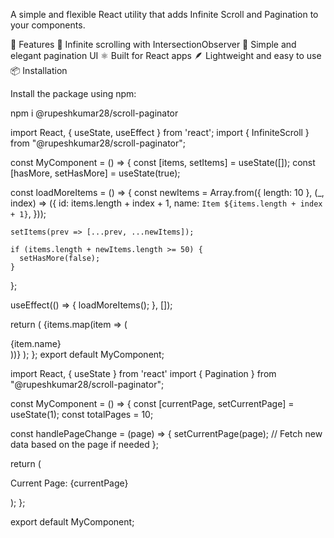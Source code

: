 A simple and flexible React utility that adds Infinite Scroll and Pagination to your components.

🚀 Features
🔁 Infinite scrolling with IntersectionObserver
🔢 Simple and elegant pagination UI
⚛️ Built for React apps
🪶 Lightweight and easy to use
📦 Installation

Install the package using npm:

npm i @rupeshkumar28/scroll-paginator


import React, { useState, useEffect } from 'react';
import { InfiniteScroll } from "@rupeshkumar28/scroll-paginator";

const MyComponent = () => {
  const [items, setItems] = useState([]);
  const [hasMore, setHasMore] = useState(true);

  const loadMoreItems = () => {
    const newItems = Array.from({ length: 10 }, (_, index) => ({
      id: items.length + index + 1,
      name: `Item ${items.length + index + 1}`,
    }));

    setItems(prev => [...prev, ...newItems]);

    if (items.length + newItems.length >= 50) {
      setHasMore(false);
    }
  };

  useEffect(() => {
    loadMoreItems();
  }, []);

  return (
    <InfiniteScroll items={items} loadMore={loadMoreItems} hasMore={hasMore}>
      {items.map(item => (
        <div key={item.id}>{item.name}</div>
      ))}
    </InfiniteScroll>
  );
};
export default MyComponent;


import React, { useState } from 'react'
import { Pagination } from "@rupeshkumar28/scroll-paginator";

const MyComponent = () => {
  const [currentPage, setCurrentPage] = useState(1);
  const totalPages = 10;

  const handlePageChange = (page) => {
    setCurrentPage(page);
    // Fetch new data based on the page if needed
  };

  return (
    <div>
      <Pagination
        currentPage={currentPage}
        totalPages={totalPages}
        onPageChange={handlePageChange}
      />
      <p>Current Page: {currentPage}</p>
    </div>
  );
};

export default MyComponent;
